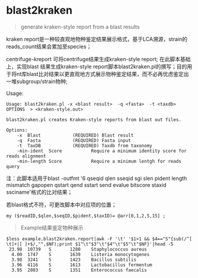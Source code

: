 # blast2kraken
> generate kraken-style report from a blast results

kraken report是一种较直观地物种鉴定结果展示格式，基于LCA溯源，strain的reads_count结果会累加至species；

centrifuge-kreport 可将centrifuge结果生成kraken-style report; 在此脚本基础上，实现blast 结果生成kraken-style report脚本blast2kraken.pl的撰写；目的用于将nt库blast比对结果以更直观地方式展示物种鉴定结果，而不必再忧虑鉴定出一堆subgroup/strain物种;

Usage:
```
Usage: blast2kraken.pl -x <blast result>  -q <fasta>  -t <taxdb> OPTIONS  > <kraken-style.out>

blast2kraken.pl creates Kraken-style reports from blast out files.

Options:
    -x  Blast            (REQUIRED) Blast result
    -q  Fasta            (REQUIRED) Fasta input
    -t  TaxDB            (REQUIRED) Taxdb from taxonomy
    -min-ident  Score           Require a minimum identity score for reads alignment
    -min-length Score           Require a minimum lentgh for reads query
```
注：此脚本适用于blast -outfmt '6 qseqid qlen sseqid sgi slen pident length mismatch gapopen qstart qend sstart send evalue bitscore staxid ssciname'格式的比对结果；

若blast格式不符，可更改脚本中对应项的位置；
```
my ($readID,$qlen,$seqID,$pident,$taxID)= @arr[0,1,2,5,15] ;
```
> Example结果鉴定物种展示
```
$less example.blast2kraken.report|awk -F '\t' '$1>1 && $4=="S"{sub(/^[ \t]+|[ ]+$/,"",$NF);print $1"\t"$3"\t"$4"\t"$5"\t"$NF}'|head -5
 23.98  10739   S       1280    Staphylococcus aureus
  4.00  1747    S       1639    Listeria monocytogenes
  3.98  3241    S       1423    Bacillus subtilis
  3.96  4116    S       1613    Lactobacillus fermentum
  3.95  2803    S       1351    Enterococcus faecalis
```
